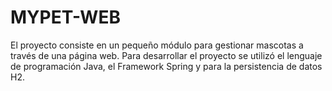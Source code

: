 # MYPET-WEB

El proyecto consiste en un pequeño módulo para gestionar mascotas a través de una página web.
Para desarrollar el proyecto se utilizó el lenguaje de programación Java, el Framework Spring y para la persistencia de datos H2.

